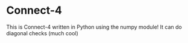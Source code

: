 # Connect-4
This is Connect-4 written in Python using the numpy module!
It can do diagonal checks (much cool)
